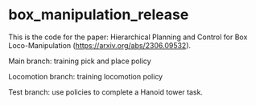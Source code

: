 # box_manipulation_release

This is the code for the paper: Hierarchical Planning and Control for Box Loco-Manipulation (https://arxiv.org/abs/2306.09532).

Main branch: training pick and place policy

Locomotion branch: training locomotion policy

Test branch: use policies to complete a Hanoid tower task.
